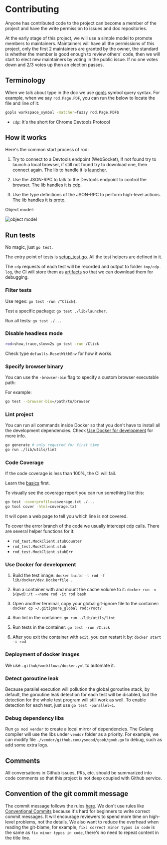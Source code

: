 # Contributing

Anyone has contributed code to the project can become a member of the project and have the write permission to issues and doc repositories.

At the early stage of this project, we will use a simple model to promote members to maintainers.
Maintainers will have all the permissions of this project, only the first 2 maintainers are granted by the owner, the standard is whether the member is good enough to review others' code, then we will start to elect
new maintainers by voting in the public issue. If no one votes down and 2/3 votes up then an election passes.

## Terminology

When we talk about type in the doc we use [gopls](https://github.com/golang/tools/tree/master/gopls) symbol query syntax. For example, when we say `rod.Page.PDF`, you can run the below to locate the file and line of it:

```bash
gopls workspace_symbol -matcher=fuzzy rod.Page.PDF$
```

- `cdp`: It's the short for Chrome Devtools Protocol

## How it works

Here's the common start process of rod:

1. Try to connect to a Devtools endpoint (WebSocket), if not found try to launch a local browser, if still not found try to download one, then connect again. The lib to handle it is [launcher](lib/launcher).

1. Use the JSON-RPC to talk to the Devtools endpoint to control the browser. The lib handles it is [cdp](lib/cdp).

1. Use the type definitions of the JSON-RPC to perform high-level actions. The lib handles it is [proto](lib/proto).

Object model:

![object model](../fixtures/object-model.svg)

## Run tests

No magic, just `go test`.

The entry point of tests is [setup_test.go](../setup_test.go). All the test helpers are defined in it.

The `cdp` requests of each test will be recorded and output to folder `tmp/cdp-log`, the CI will store them as
[artifacts](https://docs.github.com/en/actions/guides/storing-workflow-data-as-artifacts) so that we can download
them for debugging.

### Filter tests

Use regex: `go test -run /^Click$`.

Test a specific package: `go test ./lib/launcher`.

Run all tests: `go test ./...`

### Disable headless mode

```bash
rod=show,trace,slow=2s go test -run /Click
```

Check type `defaults.ResetWithEnv` for how it works.

### Specify browser binary

You can use the `-browser-bin` flag to specify a custom browser executable path:

For example:

```bash
go test --browser-bin=/path/to/browser
```

### Lint project

You can run all commands inside Docker so that you don't have to install all the development dependencies.
Check [Use Docker for development](#Use-Docker-for-development) for more info.

```bash
go generate # only required for first time
go run ./lib/utils/lint
```

### Code Coverage

If the code coverage is less than 100%, the CI will fail.

Learn the [basics](https://blog.golang.org/cover) first.

To visually see the coverage report you can run something like this:

```bash
go test -coverprofile=coverage.txt ./...
go tool cover -html=coverage.txt
```

It will open a web page to tell you which line is not covered.

To cover the error branch of the code we usually intercept cdp calls.
There are several helper functions for it:

- `rod_test.MockClient.stubCounter`
- `rod_test.MockClient.stub`
- `rod_test.MockClient.stubErr`

### Use Docker for development

1. Build the test image: `docker build -t rod -f lib/docker/dev.Dockerfile .`

1. Run a container with and mount the cache volume to it: `docker run -v $(pwd):/t --name rod -it rod bash`

1. Open another terminal, copy your global git-ignore file to the container: `docker cp ~/.gitignore_global rod:/root/`

1. Run lint in the container: `go run ./lib/utils/lint`

1. Run tests in the container: `go test -run /Click`

1. After you exit the container with `exit`, you can restart it by: `docker start -i rod`

### Deployment of docker images

We use `.github/workflows/docker.yml` to automate it.

### Detect goroutine leak

Because parallel execution will pollution the global goroutine stack, by default, the goroutine leak detection for each test will be disabled, but the detection for the whole test program will still work as well. To enable detection for each test, just use `go test -parallel=1`.

### Debug dependency libs

Run `go mod vendor` to create a local mirror of dependencies.
The Golang compiler will use the libs under `vendor` folder as a priority.
For example, we can modify file `./vendor/github.com/ysmood/goob/goob.go` to debug, such as add some extra logs.

## Comments

All conversations in Github issues, PRs, etc. should be summarized into code comments so that this project is not deep coupled with Github service.

## Convention of the git commit message

The commit message follows the rules [here](https://github.com/torvalds/subsurface-for-dirk/blame/a48494d2fbed58c751e9b7e8fbff88582f9b2d02/README#L88). We don't use rules like [Conventional Commits](https://www.conventionalcommits.org/) because it's hard for beginners to write correct commit messages. It will encourage reviewers to spend more time on high-level problems, not the details. We also want to reduce the overhead when reading the git-blame, for example, `fix: correct minor typos in code` is the same as `fix minor typos in code`, there's no need to repeat content in the title line.
